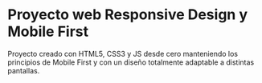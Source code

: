 # Proyecto web Responsive Design y Mobile First

Proyecto creado con HTML5, CSS3 y JS desde cero manteniendo los principios de Mobile First y con un diseño totalmente adaptable a distintas pantallas.